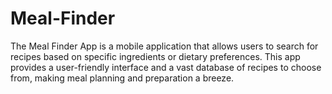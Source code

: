 # Meal-Finder
The Meal Finder App is a mobile application that allows users to search for recipes based on specific ingredients or dietary preferences. This app provides a user-friendly interface and a vast database of recipes to choose from, making meal planning and preparation a breeze.

